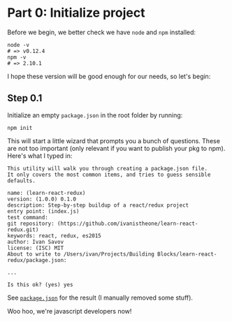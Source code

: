 
Part 0: Initialize project
==========================

Before we begin, we better check we have `node` and `npm` installed:

    node -v
    # => v0.12.4
    npm -v
    # => 2.10.1

I hope these version will be good enough for our needs, so let's begin:

Step 0.1
--------
Initialize an empty `package.json` in the root folder by running:
    
    npm init
    
This will start a little wizard that prompts you a bunch of questions.
These are not too important (only relevant if you want to publish your pkg to npm).
Here's what I typed in:

    This utility will walk you through creating a package.json file.
    It only covers the most common items, and tries to guess sensible defaults.

    name: (learn-react-redux)
    version: (1.0.0) 0.1.0
    description: Step-by-step buildup of a react/redux project
    entry point: (index.js)
    test command:
    git repository: (https://github.com/ivanistheone/learn-react-redux.git)
    keywords: react, redux, es2015
    author: Ivan Savov
    license: (ISC) MIT
    About to write to /Users/ivan/Projects/Building Blocks/learn-react-redux/package.json:

    ...
    
    Is this ok? (yes) yes

See [`package.json`](./package.json) for the result (I manually removed some stuff).

Woo hoo, we're javascript developers now!

